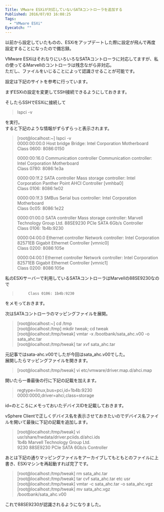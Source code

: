 ```yaml
---
Title: VMware ESXiが対応していないSATAコントローラを追加する
Published: 2016/07/03 16:08:25
Tags:
  - "VMware ESXi"
Eyecatch: ""
---
```

以前から設定していたものの、ESXiをアップデートした際に設定が飛んで再度設定することになったので備忘録。  


VMware ESXiはそれなりにいろいろなSATAコントローラに対応してますが、私の使ってるMarvellのコントローラは残念ながら非対応。  
ただし、ファイルをいじることによって認識させることが可能です。  

設定は下記のサイトを参考に行っています。  

<?# OEmbed "http://decomo.info/wiki/blog/2012/2012-11-05" /?>


まずESXiの設定を変更してSSH接続できるようにしておきます。  

そしたらSSHでESXiに接続して  

>  lspci -v  

を実行。  
すると下記のような情報がずらずらっと表示されます。  

> [root@localhost:~] lspci -v  
> 0000:00:00.0 Host bridge Bridge: Intel Corporation Motherboard   
>          Class 0600: 8086:0150  
> 
> 0000:00:16.0 Communication controller Communication controller: Intel Corporation Motherboard   
>          Class 0780: 8086:1e3a  
> 
> 0000:00:1f.2 SATA controller Mass storage controller: Intel Corporation Panther Point AHCI Controller [vmhba0]  
>          Class 0106: 8086:1e02  
> 
> 0000:00:1f.3 SMBus Serial bus controller: Intel Corporation Motherboard   
>          Class 0c05: 8086:1e22  
> 
> 0000:01:00.0 SATA controller Mass storage controller: Marvell Technology Group Ltd. 88SE9230 PCIe SATA 6Gb/s Controller   
>          Class 0106: 1b4b:9230  
> 
> 0000:04:00.0 Ethernet controller Network controller: Intel Corporation 82571EB Gigabit Ethernet Controller [vmnic0]  
>          Class 0200: 8086:105e  
> 
> 0000:04:00.1 Ethernet controller Network controller: Intel Corporation 82571EB Gigabit Ethernet Controller [vmnic1]   
>          Class 0200: 8086:105e  


私のESXiサーバーで利用しているSATAコントローラはMarvellの88SE9230なので
>          Class 0106: 1b4b:9230  

をメモっておきます。  

次はSATAコントローラのマッピングファイルを展開。  

> [root@localhost:~]  cd /tmp  
> [root@localhost:/tmp]   mkdir tweak; cd tweak  
> [root@localhost:/tmp/tweak]  vmtar -x /bootbank/sata_ahc.v00 -o sata_ahc.tar  
> [root@localhost:/tmp/tweak]  tar xvf sata_ahc.tar  

元記事ではsata-ahc.v00でしたが今回はsata_ahc.v00でした。  
展開したらマッピングファイルを開きます。  

> [root@localhost:/tmp/tweak] vi etc/vmware/driver.map.d/ahci.map  

開いたら一番最後の行に下記の記載を加えます。  

> regtype=linux,bus=pci,id=1b4b:9230 0000:0000,driver=ahci,class=storage  

id=のところにメモっておいたデバイスIDを記載しておきます。  

vSphere Clientで正しくデバイス名を表示させておきたいのでデバイス名ファイルを開いて最後に下記の記載を追加します。  

> [root@localhost:/tmp/tweak] vi usr/share/hwdata/driver.pciids.d/ahci.ids  
> 1b4b  Marvell Technology Group Ltd.   
>         9230  88SE9230 PCIe SATA 6Gb/s Controller  

あとは下記の通りマッピングファイルをアーカイブしてもともとのファイルに上書き、ESXiマシンを再起動すれば完了です。  

> [root@localhost:/tmp/tweak] rm sata_ahc.tar  
> [root@localhost:/tmp/tweak] tar cvf sata_ahc.tar etc usr  
> [root@localhost:/tmp/tweak] vmtar -c sata_ahc.tar -o sata_ahc.vgz  
> [root@localhost:/tmp/tweak] mv sata_ahc.vgz /bootbank/sata_ahc.v00  

これで88SE9230が認識されるようになりました。  
